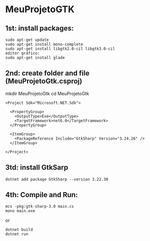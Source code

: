 # MeuProjetoGTK

## 1st: install packages:
```
sudo apt-get update
sudo apt-get install mono-complete
sudo apt-get install libgtk2.0-cil libgtk3.0-cil
editor gráfico:
sudo apt-get install glade
```



## 2nd: create folder and file (MeuProjetoGtk.csproj)
mkdir MeuProjetoGtk
cd MeuProjetoGtk

```
<Project Sdk="Microsoft.NET.Sdk">

  <PropertyGroup>
    <OutputType>Exe</OutputType>
    <TargetFramework>net6.0</TargetFramework>
  </PropertyGroup>

  <ItemGroup>
    <PackageReference Include="GtkSharp" Version="3.24.26" />
  </ItemGroup>

</Project>
```

## 3td: install GtkSarp
```
dotnet add package GtkSharp --version 3.22.30
```

## 4th: Compile and Run:
```
mcs -pkg:gtk-sharp-3.0 main.cs
mono main.exe
```
or
```
dotnet build
dotnet run
```
